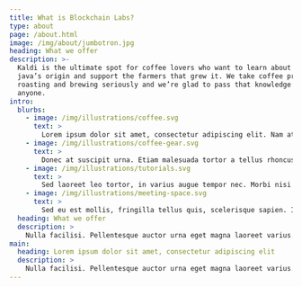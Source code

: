 ```yaml
---
title: What is Blockchain Labs?
type: about
page: /about.html
image: /img/about/jumbotron.jpg
heading: What we offer
description: >-
  Kaldi is the ultimate spot for coffee lovers who want to learn about their
  java’s origin and support the farmers that grew it. We take coffee production,
  roasting and brewing seriously and we’re glad to pass that knowledge to
  anyone.
intro:
  blurbs:
    - image: /img/illustrations/coffee.svg
      text: >
        Lorem ipsum dolor sit amet, consectetur adipiscing elit. Nam at elit laoreet, tincidunt dui vitae, fringilla odio. Fusce accumsan condimentum nibh. In volutpat convallis ante, nec egestas ante faucibus id. Praesent et ornare lacus. Cras viverra, risus at vulputate suscipit, augue enim posuere arcu, et rutrum urna dolor ut augue. Suspendisse ornare, sem nec aliquet accumsan, urna tortor congue risus, ac gravida lectus magna id turpis. In at viverra turpis. 
    - image: /img/illustrations/coffee-gear.svg
      text: >
        Donec at suscipit urna. Etiam malesuada tortor a tellus rhoncus maximus. Nunc turpis mauris, varius eu ligula sit amet, lacinia tempus elit. Sed ut sagittis mauris. Morbi condimentum orci a neque euismod egestas. Quisque diam leo, feugiat eget fermentum in, fermentum sit amet purus.
    - image: /img/illustrations/tutorials.svg
      text: >
        Sed laoreet leo tortor, in varius augue tempor nec. Morbi nisi nisi, bibendum vel erat at, varius ultricies tellus. Duis sit amet nunc est. Duis non ex vel justo volutpat varius. Pellentesque ac aliquam est. Vivamus non tincidunt nisl. Vivamus eu lobortis ante, quis ornare augue. Nullam dignissim iaculis ultricies.
    - image: /img/illustrations/meeting-space.svg
      text: >
        Sed eu est mollis, fringilla tellus quis, scelerisque sapien. In sit amet eros non est laoreet congue nec at sem. Nulla mollis justo in efficitur blandit. Pellentesque congue massa quam, eu dignissim nunc dictum non. Phasellus varius odio eget sapien ullamcorper posuere. Duis non elit vel nisl pharetra egestas quis nec neque.
  heading: What we offer
  description: >
    Nulla facilisi. Pellentesque auctor urna eget magna laoreet varius. Sed quis ex convallis sapien blandit congue. Nullam vel molestie diam. Praesent eu libero sit amet nibh varius gravida ornare quis turpis. Morbi vitae mi dignissim, facilisis arcu quis, lobortis leo. Fusce accumsan lorem augue, sit amet lobortis augue egestas sed. Pellentesque convallis faucibus lectus, non venenatis ex tempus vitae. 
main:
  heading: Lorem ipsum dolor sit amet, consectetur adipiscing elit
  description: >
    Nulla facilisi. Pellentesque auctor urna eget magna laoreet varius. Sed quis ex convallis sapien blandit congue. Nullam vel molestie diam. Praesent eu libero sit amet nibh varius gravida ornare quis turpis. Morbi vitae mi dignissim, facilisis arcu quis, lobortis leo. Fusce accumsan lorem augue, sit amet lobortis augue egestas sed. Pellentesque convallis faucibus lectus, non venenatis ex tempus vitae. 
---
```


